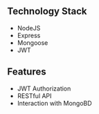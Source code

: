 ## Technology Stack
 - NodeJS
 - Express
 - Mongoose
 - JWT
## Features
 - JWT Authorization
 - RESTful API 
 - Interaction with MongoBD
